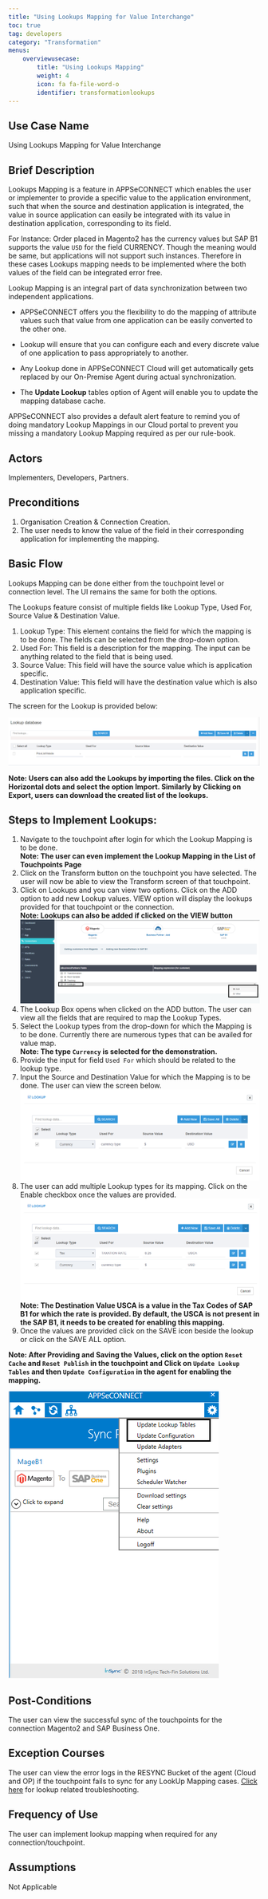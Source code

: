 ```yaml
---
title: "Using Lookups Mapping for Value Interchange"
toc: true
tag: developers
category: "Transformation"
menus: 
    overviewusecase:
        title: "Using Lookups Mapping"
        weight: 4
        icon: fa fa-file-word-o
        identifier: transformationlookups
---
```


## Use Case Name
Using Lookups Mapping for Value Interchange

## Brief Description

Lookups Mapping is a feature in APPSeCONNECT which enables the user or implementer to provide a specific value to the application environment, such that when the source and destination application is integrated, 
the value in source application can easily be integrated with its value in destination application, corresponding to its field. 

For Instance: Order placed in Magento2 has the currency value`$` but SAP B1 supports the value `USD` for the field CURRENCY. Though the meaning would be same, but applications will not support such instances. 
Therefore in these cases Lookups mapping needs to be implemented where the both values of the field can be integrated error free.

Lookup Mapping is an integral part of data synchronization between two independent applications. 

* APPSeCONNECT offers you the flexibility to do the mapping of attribute values such that value from one application can be easily converted to the other one.

* Lookup will ensure that you can configure each and every discrete value of one application to pass appropriately to another.  

* Any Lookup done in APPSeCONNECT Cloud will get automatically gets replaced by our On-Premise Agent during actual synchronization. 

* The **Update Lookup** tables option of Agent will enable you to update the mapping database cache.

APPSeCONNECT also provides a default alert feature to remind you of doing mandatory Lookup Mappings in our Cloud portal 
to prevent you missing a mandatory Lookup Mapping required as per our rule-book.

## Actors

 Implementers, Developers, Partners.

## Preconditions

1.	Organisation Creation & Connection Creation.
2.	The user needs to know the value of the field in their corresponding application for implementing the mapping.

## Basic Flow

Lookups Mapping can be done either from the touchpoint level or connection level. The UI remains the same for both 
the options.

The Lookups feature consist of multiple fields like Lookup Type, Used For, Source Value & Destination Value.

1.	Lookup Type: This element contains the field for which the mapping is to be done. The fields can be selected from the drop-down option.
2.	Used For: This field is a description for the mapping. The input can be anything related to the field that is being used.
3.	Source Value: This field will have the source value which is application specific.
4.	Destination Value: This field will have the destination value which is also application specific.

The screen for the Lookup is provided below:

![lookup1](/staticfiles/Transformation/media/lookup1.png)

**Note: Users can also add the Lookups by importing the files. 
Click on the Horizontal dots and select the option Import. Similarly by Clicking on Export,
users can download the created list of the lookups.**

## Steps to Implement Lookups:

1.	Navigate to the touchpoint after login for which the Lookup Mapping is to be done.  
**Note: The user can even implement the Lookup Mapping in the List of Touchpoints Page**
2.	Click on the Transform button on the touchpoint you have selected. The user will now be able to view the Transform screen of that touchpoint.
3.	Click on Lookups and you can view two options. Click on the ADD option to add new Lookup values. 
    VIEW option will display the lookups provided for that touchpoint or the connection.     
**Note: Lookups can also be added if clicked on the VIEW button**  
![lookup2](/staticfiles/Transformation/media/lookup2.png)
4.	The Lookup Box opens when clicked on the ADD button. The user can view all the fields that are required to map the 
    Lookup Types.
5.	Select the Lookup types from the drop-down for which the Mapping is to be done. Currently there are numerous types 
    that can be availed for value map.       
**Note: The type `Currency` is selected for the demonstration.**
6.	Provide the input for field `Used For` which should be related to the lookup type.
7.	Input the Source and Destination Value for which the Mapping is to be done. The user can view the screen below.  
![lookup3](/staticfiles/Transformation/media/lookup3.png)
8.  The user can add multiple Lookup types for its mapping. Click on the Enable checkbox once the values are provided.  
![lookup4](/staticfiles/Transformation/media/lookup4.png)  
**Note: The Destination Value USCA is a value in the Tax Codes of SAP B1 for which the rate is provided. By default, 
the USCA is not present in the SAP B1, it needs to be created for enabling this mapping.**
9.	Once the values are provided click on the SAVE icon beside the lookup or click on the SAVE ALL option.  

**Note: After Providing and Saving the Values, click on the option `Reset Cache` and `Reset Publish` in the touchpoint and 
Click on `Update Lookup Tables` and then `Update Configuration` in the agent for enabling the mapping.**

![lookup5](/staticfiles/Transformation/media/lookup5.png)

## Post-Conditions
The user can view the successful sync of the touchpoints for the connection Magento2 and SAP Business One.

## Exception Courses
The user can view the error logs in the RESYNC Bucket of the agent (Cloud and OP) if the touchpoint fails to sync for any LookUp Mapping cases. 
[Click here](/transformation/troubleshooting/#troubleshooting-process-for-scenario-3) for lookup related troubleshooting.

## Frequency of Use
The user can implement lookup mapping when required for any connection/touchpoint. 

## Assumptions
Not Applicable
